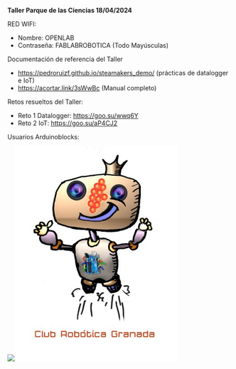 ﻿
**Taller Parque de las Ciencias 18/04/2024**

RED WIFI:

- Nombre: OPENLAB
- Contraseña: FABLABROBOTICA (Todo Mayúsculas)

Documentación de referencia del Taller

- <https://pedroruizf.github.io/steamakers_demo/> (prácticas de datalogger e IoT)
- <https://acortar.link/3sWwBc> (Manual completo)

Retos resueltos del Taller:

- Reto 1 Datalogger: <https://goo.su/wwq6Y>
- Reto 2 IoT: <https://goo.su/aP4CJ2>

Usuarios Arduinoblocks:

![](Aspose.Words.82143e94-e87e-455d-8e63-5a81d3e36c7c.001.png)![](Aspose.Words.82143e94-e87e-455d-8e63-5a81d3e36c7c.002.jpeg)

